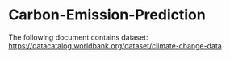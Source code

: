 # Carbon-Emission-Prediction
The following document contains dataset: 
https://datacatalog.worldbank.org/dataset/climate-change-data
